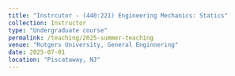 ```yaml
---
title: "Instrcutor - (440:221) Engineering Mechanics: Statics"
collection: Instructor
type: "Undergraduate course"
permalink: /teaching/2025-summer-teaching
venue: "Rutgers University, General Enginnering"
date: 2025-07-01
location: "Piscataway, NJ"
---
```

